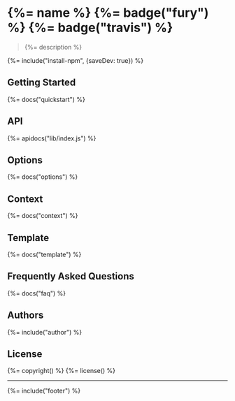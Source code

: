 # {%= name %} {%= badge("fury") %} {%= badge("travis") %}

> {%= description %}

{%= include("install-npm", {saveDev: true}) %}

## Getting Started
{%= docs("quickstart") %}

## API
{%= apidocs("lib/index.js") %}

## Options
{%= docs("options") %}

## Context
{%= docs("context") %}

## Template
{%= docs("template") %}

## Frequently Asked Questions
{%= docs("faq") %}

## Authors
{%= include("author") %}

## License
{%= copyright() %}
{%= license() %}

***

{%= include("footer") %}
